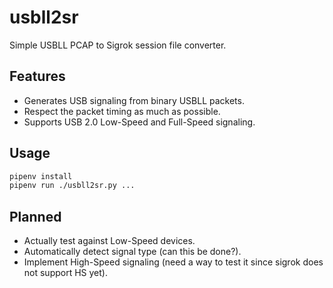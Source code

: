 # usbll2sr

Simple USBLL PCAP to Sigrok session file converter.

## Features

- Generates USB signaling from binary USBLL packets.
- Respect the packet timing as much as possible.
- Supports USB 2.0 Low-Speed and Full-Speed signaling.

## Usage

```sh
pipenv install
pipenv run ./usbll2sr.py ...
```

## Planned

- Actually test against Low-Speed devices.
- Automatically detect signal type (can this be done?).
- Implement High-Speed signaling (need a way to test it since sigrok does not support HS yet).

